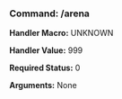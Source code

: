 ### Command: /arena

**Handler Macro:** UNKNOWN

**Handler Value:** 999

**Required Status:** 0

**Arguments:**
None
